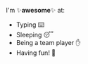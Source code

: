 I'm :sparkles:**awesome**:sparkles: at:
  - Typing :keyboard:
  - Sleeping :sleeping:
  - Being a team player :hand:
  - Having fun! :partying_face:
